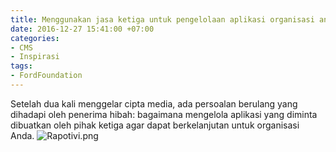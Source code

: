 ```yaml
---
title: Menggunakan jasa ketiga untuk pengelolaan aplikasi organisasi anda
date: 2016-12-27 15:41:00 +07:00
categories:
- CMS
- Inspirasi
tags:
- FordFoundation
---
```


Setelah dua kali menggelar cipta media, ada persoalan berulang yang dihadapi oleh penerima hibah: bagaimana mengelola aplikasi yang diminta dibuatkan oleh pihak ketiga agar dapat berkelanjutan untuk organisasi Anda. ![Rapotivi.png](/uploads/Rapotivi.png) 